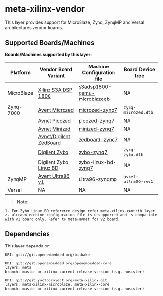 # meta-xilinx-vendor

This layer provides support for MicroBlaze, Zynq, ZynqMP and Versal architectures vendor boards.

## Supported Boards/Machines

**Boards/Machines supported by this layer:**


| Platform | Vendor Board Variant | Machine Configuration file | Board Device tree |
| ---| --- | ---| ---------- |
|MicroBlaze|[Xilinx S3A DSP 1800](https://shop.trenz-electronic.de/en/TE0320-00-EV02I-FPGA-Module-with-Spartan-3A-DSP-1800K-EV02I-1-Gbit-DDR-RAM)|[s3adsp1800-qemu-microblazeeb](conf/machine/s3adsp1800-qemu-microblazeeb.conf)|NA|
|Zynq-7000|[Avent Microzed](https://www.xilinx.com/products/boards-and-kits/1-5lakcu.html)|[microzed-zynq7](conf/machine/microzed-zynq7.conf)|`zynq-microzed.dtb`|
||[Avnet Picozed](https://www.xilinx.com/products/boards-and-kits/1-58nuel.html)|[picozed-zynq7](conf/machine/picozed-zynq7.conf)|NA|
||[Avnet Minized](https://www.xilinx.com/products/boards-and-kits/1-odbhjd.html)|[minized-zynq7](conf/machine/minized-zynq7.conf)|NA|
||[Avnet/Digilent ZedBoard](https://www.xilinx.com/products/boards-and-kits/1-8dyf-11.html)|[zedboard-zynq7](conf/machine/zedboard-zynq7.conf)|NA|
||[Digilent Zybo](https://www.xilinx.com/support/university/boards-portfolio/xup-boards/DigilentZYBO.html)|[zybo-zynq7](conf/machine/zybo-zynq7.conf)|`zynq-zybo.dtb`|
||[Digilent Zybo Linux BD](https://www.xilinx.com/support/university/boards-portfolio/xup-boards/DigilentZYBO.html)|[zybo-linux-bd-zynq7](conf/machine/zybo-linux-bd-zynq7.conf)|NA|
|ZynqMP|[Avent Ultra96 v1](https://www.xilinx.com/products/boards-and-kits/1-vad4rl.html)|[ultra96-zynqmp](conf/machine/ultra96-zynqmp.conf)|`avnet-ultra96-rev1`|
|Versal|NA|NA|NA|

> **Note:** 
```
1. For Zybo Linux BD reference design refer meta-xilinx-contrib layer.
2. Ultra96 Machine configuration file is unsupported and is compatible with v1 board only. Refer to meta-avnet for v2 board.
```


## Dependencies

This layer depends on:

	URI: git://git.openembedded.org/bitbake

	URI: git://git.openembedded.org/openembedded-core
	layers: meta
	branch: master or xilinx current release version (e.g. hosister)

	URI: git://git.yoctoproject.org/meta-xilinx.git
	layers: meta-xilinx-microblaze, meta-xilinx-core
	branch: master or xilinx current release version (e.g. hosister)
